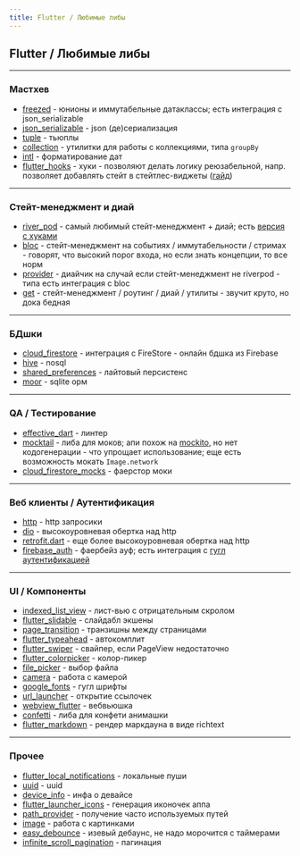 ```yaml
---
title: Flutter / Любимые либы
---
```


## Flutter / Любимые либы

---

### Мастхев

- [freezed](https://pub.dev/packages/freezed) - юнионы и иммутабельные датаклассы; есть интеграция с json_serializable
- [json_serializable](https://pub.dev/packages/json_serializable) - json (де)сериализация
- [tuple](https://pub.dev/packages/tuple) - тьюплы
- [collection](https://pub.dev/packages/collection) - утилитки для работы с коллекциями, типа `groupBy`
- [intl](https://pub.dev/packages/intl) - форматирование дат
- [flutter_hooks](https://pub.dev/packages/flutter_hooks) - хуки - позволяют делать логику реюзабельной, напр. позволяет добавлять стейт в стейтлес-виджеты ([гайд](https://medium.com/flutter-community/flutter-hooks-say-goodbye-to-statefulwidget-and-reduce-boilerplate-code-8573d4720f9a))

---

### Стейт-менеджмент и диай

- [river_pod](https://pub.dev/packages/riverpod) - самый любимый стейт-менеджмент + диай; есть [версия с хуками](https://pub.dev/packages/hooks_riverpod)
- [bloc](https://pub.dev/packages/bloc) - стейт-менеджмент на событиях / иммутабельности / стримах - говорят, что высокий порог входа, но если знать концепции, то все норм
- [provider](https://pub.dev/packages/provider) - диайчик на случай если стейт-менеджмент не riverpod - типа есть интеграция с bloc
- [get](https://pub.dev/packages/get) - стейт-менеджмент / роутинг / диай / утилиты - звучит круто, но дока бедная

---

### БДшки

- [cloud_firestore](https://pub.dev/packages/cloud_firestore) - интеграция с FireStore - онлайн бдшка из Firebase
- [hive](https://pub.dev/packages/hive) - nosql
- [shared_preferences](https://pub.dev/packages/shared_preferences) - лайтовый персистенс
- [moor](https://pub.dev/packages/moor) - sqlite орм

---

### QA / Тестирование

- [effective_dart](https://pub.dev/packages/effective_dart) - линтер
- [mocktail](https://pub.dev/packages/mocktail) - либа для моков; апи похож на [mockito](https://pub.dev/packages/mockito), но нет кодогенерации - что упрощает использование; еще есть возможность мокать `Image.network`
- [cloud_firestore_mocks](https://pub.dev/packages/cloud_firestore_mocks) - фаерстор моки

---

### Веб клиенты / Аутентификация

- [http](https://pub.dev/packages/http) - http запросики
- [dio](https://pub.dev/packages/dio) - высокоуровневая обертка над http
- [retrofit.dart](https://pub.dev/packages/retrofit) - еще более высокоуровневая обертка над http
- [firebase_auth](https://pub.dev/packages/firebase_auth) - фаербейз ауф; есть интеграция с [гугл аутентификацией](https://pub.dev/packages/google_sign_in)

---

### UI / Компоненты

- [indexed_list_view](https://pub.dev/packages/indexed_list_view) - лист-вью с отрицательным скролом
- [flutter_slidable](https://pub.dev/packages/flutter_slidable) - слайдабл экшены
- [page_transition](https://pub.dev/packages/page_transition) - транзишны между страницами
- [flutter_typeahead](https://pub.dev/packages/flutter_typeahead) - автокомплит
- [flutter_swiper](https://pub.dev/packages/flutter_swiper) - свайпер, если PageView недостаточно
- [flutter_colorpicker](https://pub.dev/packages/flutter_colorpicker) - колор-пикер
- [file_picker](https://pub.dev/packages/file_picker) - выбор файла
- [camera](https://pub.dev/packages/camera) - работа с камерой
- [google_fonts](https://pub.dev/packages/google_fonts) - гугл шрифты
- [url_launcher](https://pub.dev/packages/url_launcher) - открытие ссылочек
- [webview_flutter](https://pub.dev/packages/webview_flutter) - вебвьюшка
- [confetti](https://pub.dev/packages/confetti) - либа для конфети анимашки
- [flutter_markdown](https://pub.dev/packages/flutter_markdown) - рендер маркдауна в виде richtext

---

### Прочее

- [flutter_local_notifications](https://pub.dev/packages/flutter_local_notifications) - локальные пуши
- [uuid](https://pub.dev/packages/uuid) - uuid
- [device_info](https://pub.dev/packages/device_info) - инфа о девайсе
- [flutter_launcher_icons](https://pub.dev/packages/flutter_launcher_icons) - генерация иконочек аппа
- [path_provider](https://pub.dev/packages/path_provider) - получение часто используемых путей
- [image](https://pub.dev/packages/image) - работа с картинками
- [easy_debounce](https://pub.dev/packages/easy_debounce) - изевый дебаунс, не надо морочится с таймерами 
- [infinite_scroll_pagination](https://pub.dev/packages/infinite_scroll_pagination) - пагинация
